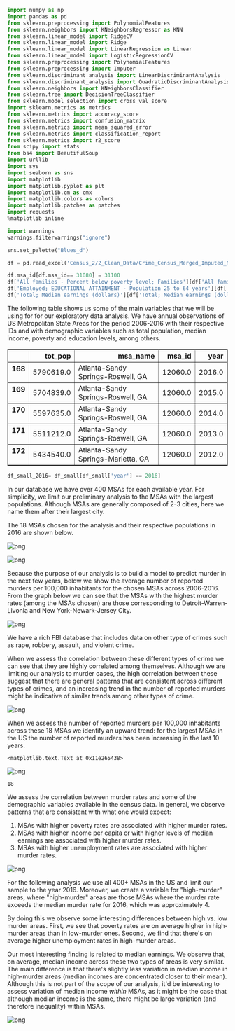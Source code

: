 


```python
import numpy as np
import pandas as pd
from sklearn.preprocessing import PolynomialFeatures
from sklearn.neighbors import KNeighborsRegressor as KNN
from sklearn.linear_model import RidgeCV
from sklearn.linear_model import Ridge
from sklearn.linear_model import LinearRegression as Linear
from sklearn.linear_model import LogisticRegressionCV
from sklearn.preprocessing import PolynomialFeatures
from sklearn.preprocessing import Imputer
from sklearn.discriminant_analysis import LinearDiscriminantAnalysis
from sklearn.discriminant_analysis import QuadraticDiscriminantAnalysis
from sklearn.neighbors import KNeighborsClassifier
from sklearn.tree import DecisionTreeClassifier
from sklearn.model_selection import cross_val_score
import sklearn.metrics as metrics
from sklearn.metrics import accuracy_score
from sklearn.metrics import confusion_matrix
from sklearn.metrics import mean_squared_error
from sklearn.metrics import classification_report
from sklearn.metrics import r2_score
from scipy import stats
from bs4 import BeautifulSoup
import urllib
import sys
import seaborn as sns
import matplotlib
import matplotlib.pyplot as plt
import matplotlib.cm as cmx
import matplotlib.colors as colors
import matplotlib.patches as patches
import requests 
%matplotlib inline

import warnings
warnings.filterwarnings("ignore")

sns.set_palette("Blues_d")

```




```python
df = pd.read_excel('Census_2/2_Clean_Data/Crime_Census_Merged_Imputed_No_Dummies.xlsx')
```




```python
df.msa_id[df.msa_id== 31080] = 31100 
df['All families - Percent below poverty level; Families'][df['All families - Percent below poverty level; Families']< 0] = 0 
df['Employed; EDUCATIONAL ATTAINMENT - Population 25 to 64 years'][df['Employed; EDUCATIONAL ATTAINMENT - Population 25 to 64 years']< 0] = 0 
df['Total; Median earnings (dollars)'][df['Total; Median earnings (dollars)']< 0] = 0 

```


The following table shows us some of the main variables that we will be using for for our exploratory data analysis. We have annual observations of US Metropolitan State Areas for the period 2006-2016 with their respective IDs and with demographic variables such as total population, median income, poverty and education levels, among others. 








<div>
<style>
    .dataframe thead tr:only-child th {
        text-align: right;
    }

    .dataframe thead th {
        text-align: left;
    }

    .dataframe tbody tr th {
        vertical-align: top;
    }
</style>
<table border="1" class="dataframe">
  <thead>
    <tr style="text-align: right;">
      <th></th>
      <th>tot_pop</th>
      <th>msa_name</th>
      <th>msa_id</th>
      <th>year</th>
    </tr>
  </thead>
  <tbody>
    <tr>
      <th>168</th>
      <td>5790619.0</td>
      <td>Atlanta-Sandy Springs-Roswell, GA</td>
      <td>12060.0</td>
      <td>2016.0</td>
    </tr>
    <tr>
      <th>169</th>
      <td>5704839.0</td>
      <td>Atlanta-Sandy Springs-Roswell, GA</td>
      <td>12060.0</td>
      <td>2015.0</td>
    </tr>
    <tr>
      <th>170</th>
      <td>5597635.0</td>
      <td>Atlanta-Sandy Springs-Roswell, GA</td>
      <td>12060.0</td>
      <td>2014.0</td>
    </tr>
    <tr>
      <th>171</th>
      <td>5511212.0</td>
      <td>Atlanta-Sandy Springs-Roswell, GA</td>
      <td>12060.0</td>
      <td>2013.0</td>
    </tr>
    <tr>
      <th>172</th>
      <td>5434540.0</td>
      <td>Atlanta-Sandy Springs-Marietta, GA</td>
      <td>12060.0</td>
      <td>2012.0</td>
    </tr>
  </tbody>
</table>
</div>





```python
df_small_2016= df_small[df_small['year'] == 2016]
```






In our database we have over 400 MSAs for each available year. For simplicity, we limit our preliminary analysis to the MSAs with the largest populations. Although MSAs are generally composed of 2-3 cities, here we name them after their largest city. 

The 18 MSAs chosen for the analysis and their respective populations in 2016 are shown below. 






![png](EDA_files/EDA_8_0.png)















![png](EDA_files/EDA_11_0.png)


Because the purpose of our analysis is to build a model to predict murder in the next few years, below we show the average number of reported murders per 100,000 inhabitants for the chosen MSAs across 2006-2016. From the graph below we can see that the MSAs with the highest murder rates (among the MSAs chosen) are those corresponding to Detroit-Warren-Livonia and New York-Newark-Jersey City. 






![png](EDA_files/EDA_13_0.png)






We have a rich FBI database that includes data on other type of crimes such as rape, robbery, assault, and violent crime.

When we assess the correlation between these different types of crime we can see that they are highly correlated among themselves. Although we are limiting our analysis to murder cases, the high correlation between these  suggest that there are general patterns that are consistent across different types of crimes, and an increasing trend in the number of reported murders might be indicative of similar trends among other types of crime. 






![png](EDA_files/EDA_16_0.png)






When we assess the number of reported murders per 100,000 inhabitants across these 18 MSAs we identify an upward trend: for the largest MSAs in the US the number of reported murders has been increasing in the last 10 years. 












    <matplotlib.text.Text at 0x11e265438>




![png](EDA_files/EDA_20_1.png)









    18







We assess the correlation between murder rates and some of the demographic variables available in the census data. In general, we observe patterns that are consistent with what one would expect:

1. MSAs with higher poverty rates are associated with higher murder rates.
2. MSAs with higher income per capita or with higher levels of median earnings are associated with higher murder rates. 
3. MSAs with higher unemployment rates are associated with higher murder rates. 






![png](EDA_files/EDA_24_0.png)


For the following analysis we use all 400+ MSAs in the US and limit our sample to the year 2016. Moreover, we create a variable for "high-murder" areas, where "high-murder" areas are those MSAs where the murder rate exceeds the median murder rate for 2016, which was approximately 4. 

By doing this we observe some interesting differences between high vs. low murder areas. First, we see that poverty rates are on average higher in high-murder areas than in low-murder ones. Second, we find that there's on average higher unemployment rates in high-murder areas. 

Our most interesting finding is related to median earnings. We observe that, on average, median income across these two types of areas is very similar. The main difference is that there's slightly less variation in median income in high-murder areas (median incomes are concentrated closer to their mean). Although this is not part of the scope of our analysis, it'd be interesting to assess variation of median income *within* MSAs, as it might be the case that although median income is the same, there might be large variation (and therefore inequality) within MSAs. 







![png](EDA_files/EDA_26_0.png)








```python

```

